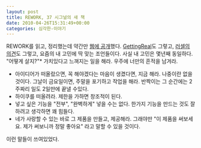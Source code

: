 ```yaml
---
layout: post
title: REWORK, 37 시그널의 새 책
date: 2010-04-26T15:31:49+00:00
categories: 심각한-이야기
---
```

<div>REWORK를 읽고, 정리했는데 약간만 <a title="[http://jaygong.com/entry/REWORK-37signals%EC%9D%98-%EC%83%88-%EC%B1%85]로 이동합니다." href="http://jaygong.tistory.com/entry/REWORK-37signals%EC%9D%98-%EC%83%88-%EC%B1%85" target="_blank">웹에 공개</a>했다. <a title="[http://gettingreal.37signals.com/GR_kor.php]로 이동합니다." href="http://gettingreal.37signals.com/GR_kor.php" target="_blank">GettingReal</a>도 그렇고, <a title="[http://inuit.co.kr/1906]로 이동합니다." href="http://inuit.co.kr/1906" target="_blank">러셀의 의견</a>도 그렇고, 요즘의 내 고민에 딱 맞는 조언들이다. 사실 내 고민은 몇년째 동일하다. "어떻게 살지?"* 가치있다고 느껴지는 일을 해라. 우주에 너만의 흔적을 남겨라.</div>
<div></div>
<div>
<ul>
	<li>아이디어가 떠올랐으면, 꼭 해야겠다는 마음이 생겼다면, 지금 해라. 나중이란 없을 것이다. 그날이 금요일이면, 주말을 포기하고 작업을 해라. 반짝이는 그 순간에는 2주짜리 일도 2일만에 끝낼 수있다.</li>
	<li>하이쿠를 떠올려라. 제한을 가하면 창조적이 된다.</li>
	<li>넣고 싶은 기능을 "전부", "완벽하게" 넣을 수는 없다. 한가지 기능을 만드는 것도 잘하려고 생각하면 꽤 힘들다.</li>
	<li>네가 사랑할 수 있는 바로 그 제품을 만들고, 제공해라. 그래야만 "이 제품을 써보세요. 제가 써보니까 정말 좋아요" 라고 말할 수 있을 것이다.</li>
</ul>
</div>
<div>

이런 말들이 쓰여있었다.

</div>
